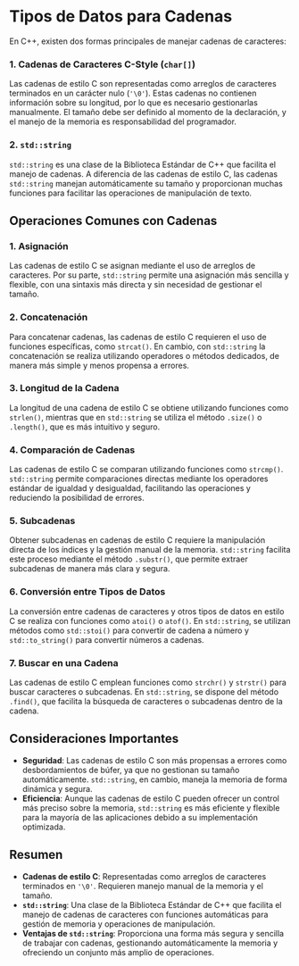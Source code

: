 # Tipos de Datos para Cadenas

En C++, existen dos formas principales de manejar cadenas de caracteres:

### 1. Cadenas de Caracteres C-Style (`char[]`)

Las cadenas de estilo C son representadas como arreglos de caracteres terminados en un carácter nulo (`'\0'`). Estas cadenas no contienen información sobre su longitud, por lo que es necesario gestionarlas manualmente. El tamaño debe ser definido al momento de la declaración, y el manejo de la memoria es responsabilidad del programador.

### 2. `std::string`

`std::string` es una clase de la Biblioteca Estándar de C++ que facilita el manejo de cadenas. A diferencia de las cadenas de estilo C, las cadenas `std::string` manejan automáticamente su tamaño y proporcionan muchas funciones para facilitar las operaciones de manipulación de texto.

## Operaciones Comunes con Cadenas

### 1. Asignación

Las cadenas de estilo C se asignan mediante el uso de arreglos de caracteres. Por su parte, `std::string` permite una asignación más sencilla y flexible, con una sintaxis más directa y sin necesidad de gestionar el tamaño.

### 2. Concatenación

Para concatenar cadenas, las cadenas de estilo C requieren el uso de funciones específicas, como `strcat()`. En cambio, con `std::string` la concatenación se realiza utilizando operadores o métodos dedicados, de manera más simple y menos propensa a errores.

### 3. Longitud de la Cadena

La longitud de una cadena de estilo C se obtiene utilizando funciones como `strlen()`, mientras que en `std::string` se utiliza el método `.size()` o `.length()`, que es más intuitivo y seguro.

### 4. Comparación de Cadenas

Las cadenas de estilo C se comparan utilizando funciones como `strcmp()`. `std::string` permite comparaciones directas mediante los operadores estándar de igualdad y desigualdad, facilitando las operaciones y reduciendo la posibilidad de errores.

### 5. Subcadenas

Obtener subcadenas en cadenas de estilo C requiere la manipulación directa de los índices y la gestión manual de la memoria. `std::string` facilita este proceso mediante el método `.substr()`, que permite extraer subcadenas de manera más clara y segura.

### 6. Conversión entre Tipos de Datos

La conversión entre cadenas de caracteres y otros tipos de datos en estilo C se realiza con funciones como `atoi()` o `atof()`. En `std::string`, se utilizan métodos como `std::stoi()` para convertir de cadena a número y `std::to_string()` para convertir números a cadenas.

### 7. Buscar en una Cadena

Las cadenas de estilo C emplean funciones como `strchr()` y `strstr()` para buscar caracteres o subcadenas. En `std::string`, se dispone del método `.find()`, que facilita la búsqueda de caracteres o subcadenas dentro de la cadena.

## Consideraciones Importantes

- **Seguridad**: Las cadenas de estilo C son más propensas a errores como desbordamientos de búfer, ya que no gestionan su tamaño automáticamente. `std::string`, en cambio, maneja la memoria de forma dinámica y segura.
- **Eficiencia**: Aunque las cadenas de estilo C pueden ofrecer un control más preciso sobre la memoria, `std::string` es más eficiente y flexible para la mayoría de las aplicaciones debido a su implementación optimizada.

## Resumen

- **Cadenas de estilo C**: Representadas como arreglos de caracteres terminados en `'\0'`. Requieren manejo manual de la memoria y el tamaño.
- **`std::string`**: Una clase de la Biblioteca Estándar de C++ que facilita el manejo de cadenas de caracteres con funciones automáticas para gestión de memoria y operaciones de manipulación.
- **Ventajas de `std::string`**: Proporciona una forma más segura y sencilla de trabajar con cadenas, gestionando automáticamente la memoria y ofreciendo un conjunto más amplio de operaciones.
